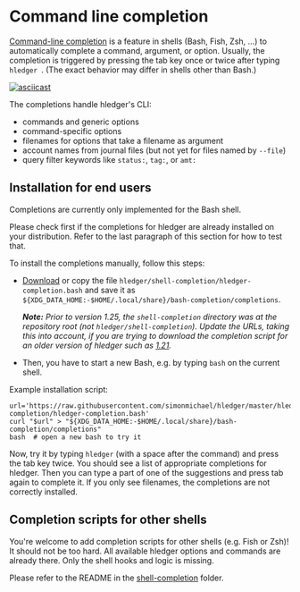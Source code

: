 # Command line completion

[Command-line completion](https://en.wikipedia.org/wiki/Command-line_completion)
is a feature in shells (Bash, Fish, Zsh, ...) to automatically complete a
command, argument, or option. Usually, the completion is triggered by
pressing the tab key once or twice after typing `hledger `.  (The
exact behavior may differ in shells other than Bash.)

[![asciicast](https://asciinema.org/a/227935.svg)](https://asciinema.org/a/227935)

The completions handle hledger's CLI:

- commands and generic options
- command-specific options
- filenames for options that take a filename as argument
- account names from journal files (but not yet for files named by `--file`)
- query filter keywords like `status:`, `tag:`, or `amt:`

## Installation for end users

Completions are currently only implemented for the Bash shell.

Please check first if the completions for hledger are already installed on your
distribution. Refer to the last paragraph of this section for how to test that.

To install the completions manually, follow this steps:

- [Download](https://raw.githubusercontent.com/simonmichael/hledger/master/hledger/shell-completion/hledger-completion.bash)
  or copy the file `hledger/shell-completion/hledger-completion.bash` and save
  it as `${XDG_DATA_HOME:-$HOME/.local/share}/bash-completion/completions`.
  
  _**Note:** Prior to version 1.25, the `shell-completion` directory was at the
  repository root (not `hledger/shell-completion`). Update the URLs, taking
  this into account, if you are trying to download the completion script for an
  older version of hledger such as [1.21](https://raw.githubusercontent.com/simonmichael/hledger/1.21/shell-completion/hledger-completion.bash)._

- Then, you have to start a new Bash, e.g. by typing `bash` on the current
  shell.

Example installation script:

```
url='https://raw.githubusercontent.com/simonmichael/hledger/master/hledger/shell-completion/hledger-completion.bash'
curl "$url" > "${XDG_DATA_HOME:-$HOME/.local/share}/bash-completion/completions"
bash  # open a new bash to try it
```

Now, try it by typing `hledger` (with a space after the command) and press the
tab key twice. You should see a list of appropriate completions for hledger. 
Then you can type a part of one of the suggestions and press tab again to
complete it.
If you only see filenames, the completions are not correctly installed.

## Completion scripts for other shells

You're welcome to add completion scripts for other shells (e.g. Fish or Zsh)! 
It should not be too hard. All available hledger options and commands
are already there. Only the shell hooks and logic is missing.

Please refer to the README in the [shell-completion](https://github.com/simonmichael/hledger/tree/master/hledger/shell-completion) folder.
